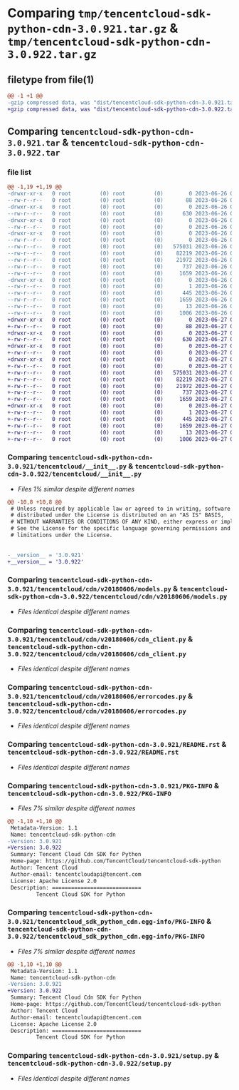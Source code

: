 # Comparing `tmp/tencentcloud-sdk-python-cdn-3.0.921.tar.gz` & `tmp/tencentcloud-sdk-python-cdn-3.0.922.tar.gz`

## filetype from file(1)

```diff
@@ -1 +1 @@
-gzip compressed data, was "dist/tencentcloud-sdk-python-cdn-3.0.921.tar", last modified: Mon Jun 26 00:19:05 2023, max compression
+gzip compressed data, was "dist/tencentcloud-sdk-python-cdn-3.0.922.tar", last modified: Tue Jun 27 00:19:31 2023, max compression
```

## Comparing `tencentcloud-sdk-python-cdn-3.0.921.tar` & `tencentcloud-sdk-python-cdn-3.0.922.tar`

### file list

```diff
@@ -1,19 +1,19 @@
-drwxr-xr-x   0 root         (0) root         (0)        0 2023-06-26 00:19:05.000000 tencentcloud-sdk-python-cdn-3.0.921/
--rw-r--r--   0 root         (0) root         (0)       88 2023-06-26 00:19:05.000000 tencentcloud-sdk-python-cdn-3.0.921/setup.cfg
-drwxr-xr-x   0 root         (0) root         (0)        0 2023-06-26 00:19:05.000000 tencentcloud-sdk-python-cdn-3.0.921/tencentcloud/
--rw-r--r--   0 root         (0) root         (0)      630 2023-06-26 00:19:05.000000 tencentcloud-sdk-python-cdn-3.0.921/tencentcloud/__init__.py
-drwxr-xr-x   0 root         (0) root         (0)        0 2023-06-26 00:19:05.000000 tencentcloud-sdk-python-cdn-3.0.921/tencentcloud/cdn/
--rw-r--r--   0 root         (0) root         (0)        0 2023-06-26 00:19:05.000000 tencentcloud-sdk-python-cdn-3.0.921/tencentcloud/cdn/__init__.py
-drwxr-xr-x   0 root         (0) root         (0)        0 2023-06-26 00:19:05.000000 tencentcloud-sdk-python-cdn-3.0.921/tencentcloud/cdn/v20180606/
--rw-r--r--   0 root         (0) root         (0)        0 2023-06-26 00:19:05.000000 tencentcloud-sdk-python-cdn-3.0.921/tencentcloud/cdn/v20180606/__init__.py
--rw-r--r--   0 root         (0) root         (0)   575031 2023-06-26 00:19:05.000000 tencentcloud-sdk-python-cdn-3.0.921/tencentcloud/cdn/v20180606/models.py
--rw-r--r--   0 root         (0) root         (0)    82219 2023-06-26 00:19:05.000000 tencentcloud-sdk-python-cdn-3.0.921/tencentcloud/cdn/v20180606/cdn_client.py
--rw-r--r--   0 root         (0) root         (0)    21972 2023-06-26 00:19:05.000000 tencentcloud-sdk-python-cdn-3.0.921/tencentcloud/cdn/v20180606/errorcodes.py
--rw-r--r--   0 root         (0) root         (0)      737 2023-06-26 00:19:05.000000 tencentcloud-sdk-python-cdn-3.0.921/README.rst
--rw-r--r--   0 root         (0) root         (0)     1659 2023-06-26 00:19:05.000000 tencentcloud-sdk-python-cdn-3.0.921/PKG-INFO
-drwxr-xr-x   0 root         (0) root         (0)        0 2023-06-26 00:19:05.000000 tencentcloud-sdk-python-cdn-3.0.921/tencentcloud_sdk_python_cdn.egg-info/
--rw-r--r--   0 root         (0) root         (0)        1 2023-06-26 00:19:05.000000 tencentcloud-sdk-python-cdn-3.0.921/tencentcloud_sdk_python_cdn.egg-info/dependency_links.txt
--rw-r--r--   0 root         (0) root         (0)      445 2023-06-26 00:19:05.000000 tencentcloud-sdk-python-cdn-3.0.921/tencentcloud_sdk_python_cdn.egg-info/SOURCES.txt
--rw-r--r--   0 root         (0) root         (0)     1659 2023-06-26 00:19:05.000000 tencentcloud-sdk-python-cdn-3.0.921/tencentcloud_sdk_python_cdn.egg-info/PKG-INFO
--rw-r--r--   0 root         (0) root         (0)       13 2023-06-26 00:19:05.000000 tencentcloud-sdk-python-cdn-3.0.921/tencentcloud_sdk_python_cdn.egg-info/top_level.txt
--rw-r--r--   0 root         (0) root         (0)     1006 2023-06-26 00:19:05.000000 tencentcloud-sdk-python-cdn-3.0.921/setup.py
+drwxr-xr-x   0 root         (0) root         (0)        0 2023-06-27 00:19:31.000000 tencentcloud-sdk-python-cdn-3.0.922/
+-rw-r--r--   0 root         (0) root         (0)       88 2023-06-27 00:19:31.000000 tencentcloud-sdk-python-cdn-3.0.922/setup.cfg
+drwxr-xr-x   0 root         (0) root         (0)        0 2023-06-27 00:19:31.000000 tencentcloud-sdk-python-cdn-3.0.922/tencentcloud/
+-rw-r--r--   0 root         (0) root         (0)      630 2023-06-27 00:19:31.000000 tencentcloud-sdk-python-cdn-3.0.922/tencentcloud/__init__.py
+drwxr-xr-x   0 root         (0) root         (0)        0 2023-06-27 00:19:31.000000 tencentcloud-sdk-python-cdn-3.0.922/tencentcloud/cdn/
+-rw-r--r--   0 root         (0) root         (0)        0 2023-06-27 00:19:31.000000 tencentcloud-sdk-python-cdn-3.0.922/tencentcloud/cdn/__init__.py
+drwxr-xr-x   0 root         (0) root         (0)        0 2023-06-27 00:19:31.000000 tencentcloud-sdk-python-cdn-3.0.922/tencentcloud/cdn/v20180606/
+-rw-r--r--   0 root         (0) root         (0)        0 2023-06-27 00:19:31.000000 tencentcloud-sdk-python-cdn-3.0.922/tencentcloud/cdn/v20180606/__init__.py
+-rw-r--r--   0 root         (0) root         (0)   575031 2023-06-27 00:19:31.000000 tencentcloud-sdk-python-cdn-3.0.922/tencentcloud/cdn/v20180606/models.py
+-rw-r--r--   0 root         (0) root         (0)    82219 2023-06-27 00:19:31.000000 tencentcloud-sdk-python-cdn-3.0.922/tencentcloud/cdn/v20180606/cdn_client.py
+-rw-r--r--   0 root         (0) root         (0)    21972 2023-06-27 00:19:31.000000 tencentcloud-sdk-python-cdn-3.0.922/tencentcloud/cdn/v20180606/errorcodes.py
+-rw-r--r--   0 root         (0) root         (0)      737 2023-06-27 00:19:31.000000 tencentcloud-sdk-python-cdn-3.0.922/README.rst
+-rw-r--r--   0 root         (0) root         (0)     1659 2023-06-27 00:19:31.000000 tencentcloud-sdk-python-cdn-3.0.922/PKG-INFO
+drwxr-xr-x   0 root         (0) root         (0)        0 2023-06-27 00:19:31.000000 tencentcloud-sdk-python-cdn-3.0.922/tencentcloud_sdk_python_cdn.egg-info/
+-rw-r--r--   0 root         (0) root         (0)        1 2023-06-27 00:19:31.000000 tencentcloud-sdk-python-cdn-3.0.922/tencentcloud_sdk_python_cdn.egg-info/dependency_links.txt
+-rw-r--r--   0 root         (0) root         (0)      445 2023-06-27 00:19:31.000000 tencentcloud-sdk-python-cdn-3.0.922/tencentcloud_sdk_python_cdn.egg-info/SOURCES.txt
+-rw-r--r--   0 root         (0) root         (0)     1659 2023-06-27 00:19:31.000000 tencentcloud-sdk-python-cdn-3.0.922/tencentcloud_sdk_python_cdn.egg-info/PKG-INFO
+-rw-r--r--   0 root         (0) root         (0)       13 2023-06-27 00:19:31.000000 tencentcloud-sdk-python-cdn-3.0.922/tencentcloud_sdk_python_cdn.egg-info/top_level.txt
+-rw-r--r--   0 root         (0) root         (0)     1006 2023-06-27 00:19:31.000000 tencentcloud-sdk-python-cdn-3.0.922/setup.py
```

### Comparing `tencentcloud-sdk-python-cdn-3.0.921/tencentcloud/__init__.py` & `tencentcloud-sdk-python-cdn-3.0.922/tencentcloud/__init__.py`

 * *Files 1% similar despite different names*

```diff
@@ -10,8 +10,8 @@
 # Unless required by applicable law or agreed to in writing, software
 # distributed under the License is distributed on an "AS IS" BASIS,
 # WITHOUT WARRANTIES OR CONDITIONS OF ANY KIND, either express or implied.
 # See the License for the specific language governing permissions and
 # limitations under the License.
 
 
-__version__ = '3.0.921'
+__version__ = '3.0.922'
```

### Comparing `tencentcloud-sdk-python-cdn-3.0.921/tencentcloud/cdn/v20180606/models.py` & `tencentcloud-sdk-python-cdn-3.0.922/tencentcloud/cdn/v20180606/models.py`

 * *Files identical despite different names*

### Comparing `tencentcloud-sdk-python-cdn-3.0.921/tencentcloud/cdn/v20180606/cdn_client.py` & `tencentcloud-sdk-python-cdn-3.0.922/tencentcloud/cdn/v20180606/cdn_client.py`

 * *Files identical despite different names*

### Comparing `tencentcloud-sdk-python-cdn-3.0.921/tencentcloud/cdn/v20180606/errorcodes.py` & `tencentcloud-sdk-python-cdn-3.0.922/tencentcloud/cdn/v20180606/errorcodes.py`

 * *Files identical despite different names*

### Comparing `tencentcloud-sdk-python-cdn-3.0.921/README.rst` & `tencentcloud-sdk-python-cdn-3.0.922/README.rst`

 * *Files identical despite different names*

### Comparing `tencentcloud-sdk-python-cdn-3.0.921/PKG-INFO` & `tencentcloud-sdk-python-cdn-3.0.922/PKG-INFO`

 * *Files 7% similar despite different names*

```diff
@@ -1,10 +1,10 @@
 Metadata-Version: 1.1
 Name: tencentcloud-sdk-python-cdn
-Version: 3.0.921
+Version: 3.0.922
 Summary: Tencent Cloud Cdn SDK for Python
 Home-page: https://github.com/TencentCloud/tencentcloud-sdk-python
 Author: Tencent Cloud
 Author-email: tencentcloudapi@tencent.com
 License: Apache License 2.0
 Description: ============================
         Tencent Cloud SDK for Python
```

### Comparing `tencentcloud-sdk-python-cdn-3.0.921/tencentcloud_sdk_python_cdn.egg-info/PKG-INFO` & `tencentcloud-sdk-python-cdn-3.0.922/tencentcloud_sdk_python_cdn.egg-info/PKG-INFO`

 * *Files 7% similar despite different names*

```diff
@@ -1,10 +1,10 @@
 Metadata-Version: 1.1
 Name: tencentcloud-sdk-python-cdn
-Version: 3.0.921
+Version: 3.0.922
 Summary: Tencent Cloud Cdn SDK for Python
 Home-page: https://github.com/TencentCloud/tencentcloud-sdk-python
 Author: Tencent Cloud
 Author-email: tencentcloudapi@tencent.com
 License: Apache License 2.0
 Description: ============================
         Tencent Cloud SDK for Python
```

### Comparing `tencentcloud-sdk-python-cdn-3.0.921/setup.py` & `tencentcloud-sdk-python-cdn-3.0.922/setup.py`

 * *Files identical despite different names*

